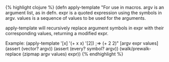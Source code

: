 {% highlight clojure %}
(defn apply-template
  "For use in macros.  argv is an argument list, as in defn.  expr is
  a quoted expression using the symbols in argv.  values is a sequence
  of values to be used for the arguments.

  apply-template will recursively replace argument symbols in expr
  with their corresponding values, returning a modified expr.

  Example: (apply-template '[x] '(+ x x) '[2])
           ;=> (+ 2 2)"
  [argv expr values]
  (assert (vector? argv))
  (assert (every? symbol? argv))
  (walk/prewalk-replace (zipmap argv values) expr))
{% endhighlight %}
